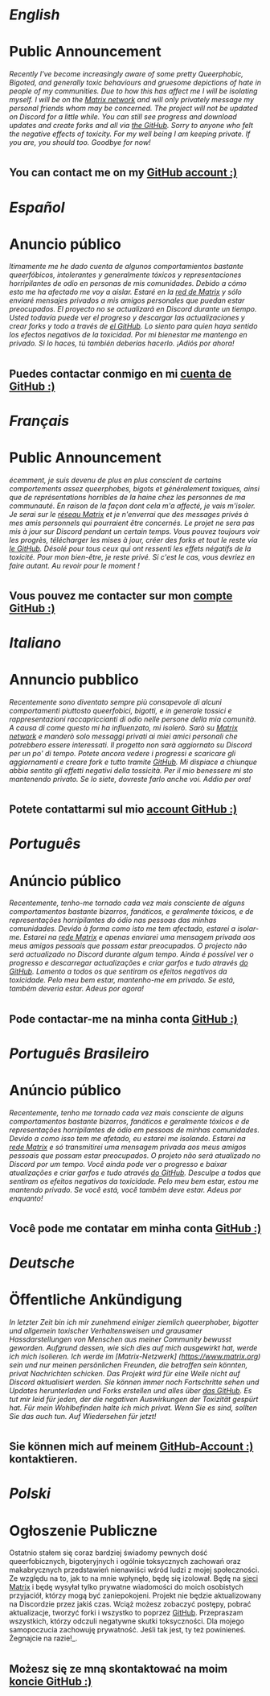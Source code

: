 # *English*

# Public Announcement
  _Recently I've become increasingly aware of some pretty Queerphobic, Bigoted, and generally toxic behaviours and gruesome depictions of hate in people of my communities.
  Due to how this has affect me I will be isolating myself. I will be on the [Matrix network](https://www.matrix.org) and will only privately message my personal friends whom may be concerned.
  The project will not be updated on Discord for a little while. You can still see progress and download updates and create forks and all via [the GitHub](https://www.github.com/VansKFC/DLVK).
  Sorry to anyone who felt the negative effects of toxicity. For my well being I am keeping private. If you are, you should too. Goodbye for now!_
#

## You can contact me on my [GitHub account :)](https://www.github.com/VansKFC)

## 

# *Español*

# Anuncio público
  _ltimamente me he dado cuenta de algunos comportamientos bastante queerfóbicos, intolerantes y generalmente tóxicos y representaciones horripilantes de odio en personas de mis comunidades.
  Debido a cómo esto me ha afectado me voy a aislar. Estaré en la [red de Matrix](https://www.matrix.org) y sólo enviaré mensajes privados a mis amigos personales que puedan estar preocupados.
  El proyecto no se actualizará en Discord durante un tiempo. Usted todavía puede ver el progreso y descargar las actualizaciones y crear forks y todo a través de [el GitHub](https://www.github.com/VansKFC/DLVK).
  Lo siento para quien haya sentido los efectos negativos de la toxicidad. Por mi bienestar me mantengo en privado. Si lo haces, tú también deberías hacerlo. ¡Adiós por ahora!_
#

## Puedes contactar conmigo en mi [cuenta de GitHub :)](https://www.github.com/VansKFC)

# *Français*

# Public Announcement
  _écemment, je suis devenu de plus en plus conscient de certains comportements assez queerphobes, bigots et généralement toxiques, ainsi que de représentations horribles de la haine chez les personnes de ma communauté.
  En raison de la façon dont cela m'a affecté, je vais m'isoler. Je serai sur le [réseau Matrix](https://www.matrix.org) et je n'enverrai que des messages privés à mes amis personnels qui pourraient être concernés.
  Le projet ne sera pas mis à jour sur Discord pendant un certain temps. Vous pouvez toujours voir les progrès, télécharger les mises à jour, créer des forks et tout le reste via [le GitHub](https://www.github.com/VansKFC/DLVK).
  Désolé pour tous ceux qui ont ressenti les effets négatifs de la toxicité. Pour mon bien-être, je reste privé. Si c'est le cas, vous devriez en faire autant. Au revoir pour le moment !_
#

## Vous pouvez me contacter sur mon [compte GitHub :)](https://www.github.com/VansKFC)

# *Italiano*


# Annuncio pubblico
 _Recentemente sono diventato sempre più consapevole di alcuni comportamenti piuttosto queerfobici, bigotti, e in generale tossici e rappresentazioni raccapriccianti di odio nelle persone della mia comunità.
  A causa di come questo mi ha influenzato, mi isolerò. Sarò su [Matrix network](https://www.matrix.org) e manderò solo messaggi privati ai miei amici personali che potrebbero essere interessati.
  Il progetto non sarà aggiornato su Discord per un po' di tempo. Potete ancora vedere i progressi e scaricare gli aggiornamenti e creare fork e tutto tramite [GitHub](https://www.github.com/VansKFC/DLVK).
  Mi dispiace a chiunque abbia sentito gli effetti negativi della tossicità. Per il mio benessere mi sto mantenendo privato. Se lo siete, dovreste farlo anche voi. Addio per ora!_
#

## Potete contattarmi sul mio [account GitHub :)](https://www.github.com/VansKFC)

# *Português*

# Anúncio público
  _Recentemente, tenho-me tornado cada vez mais consciente de alguns comportamentos bastante bizarros, fanáticos, e geralmente tóxicos, e de representações horripilantes do ódio nas pessoas das minhas comunidades.
  Devido à forma como isto me tem afectado, estarei a isolar-me. Estarei na [rede Matrix](https://www.matrix.org) e apenas enviarei uma mensagem privada aos meus amigos pessoais que possam estar preocupados.
  O projecto não será actualizado no Discord durante algum tempo. Ainda é possível ver o progresso e descarregar actualizações e criar garfos e tudo através [do GitHub](https://www.github.com/VansKFC/DLVK).
  Lamento a todos os que sentiram os efeitos negativos da toxicidade. Pelo meu bem estar, mantenho-me em privado. Se está, também deveria estar. Adeus por agora!_
#

## Pode contactar-me na minha conta [GitHub :)](https://www.github.com/VansKFC)

# *Português Brasileiro*

# Anúncio público
 _Recentemente, tenho me tornado cada vez mais consciente de alguns comportamentos bastante bizarros, fanáticos e geralmente tóxicos e de representações horripilantes de ódio em pessoas de minhas comunidades.
  Devido a como isso tem me afetado, eu estarei me isolando. Estarei na [rede Matrix](https://www.matrix.org) e só transmitirei uma mensagem privada aos meus amigos pessoais que possam estar preocupados.
  O projeto não será atualizado no Discord por um tempo. Você ainda pode ver o progresso e baixar atualizações e criar garfos e tudo através [do GitHub](https://www.github.com/VansKFC/DLVK).
  Desculpe a todos que sentiram os efeitos negativos da toxicidade. Pelo meu bem estar, estou me mantendo privado. Se você está, você também deve estar. Adeus por enquanto!_
#

## Você pode me contatar em minha conta [GitHub :)](https://www.github.com/VansKFC)

# *Deutsche*

# Öffentliche Ankündigung
 _In letzter Zeit bin ich mir zunehmend einiger ziemlich queerphober, bigotter und allgemein toxischer Verhaltensweisen und grausamer Hassdarstellungen von Menschen aus meiner Community bewusst geworden.
  Aufgrund dessen, wie sich dies auf mich ausgewirkt hat, werde ich mich isolieren. Ich werde im [Matrix-Netzwerk] (https://www.matrix.org) sein und nur meinen persönlichen Freunden, die betroffen sein könnten, privat Nachrichten schicken.
  Das Projekt wird für eine Weile nicht auf Discord aktualisiert werden. Sie können immer noch Fortschritte sehen und Updates herunterladen und Forks erstellen und alles über [das GitHub](https://www.github.com/VansKFC/DLVK).
  Es tut mir leid für jeden, der die negativen Auswirkungen der Toxizität gespürt hat. Für mein Wohlbefinden halte ich mich privat. Wenn Sie es sind, sollten Sie das auch tun. Auf Wiedersehen für jetzt!_
#

## Sie können mich auf meinem [GitHub-Account :)](https://www.github.com/VansKFC) kontaktieren.

#

# *Polski*

# Ogłoszenie Publiczne
  Ostatnio stałem się coraz bardziej świadomy pewnych dość queerfobicznych, bigoteryjnych i ogólnie toksycznych zachowań oraz makabrycznych przedstawień nienawiści wśród ludzi z mojej społeczności.
  Ze względu na to, jak to na mnie wpłynęło, będę się izolował. Będę na [sieci Matrix](https://www.matrix.org) i będę wysyłał tylko prywatne wiadomości do moich osobistych przyjaciół, którzy mogą być zaniepokojeni.
  Projekt nie będzie aktualizowany na Discordzie przez jakiś czas. Wciąż możesz zobaczyć postępy, pobrać aktualizacje, tworzyć forki i wszystko to poprzez [GitHub](https://www.github.com/VansKFC/DLVK).
  Przepraszam wszystkich, którzy odczuli negatywne skutki toksyczności. Dla mojego samopoczucia zachowuję prywatność. Jeśli tak jest, ty też powinieneś. Żegnajcie na razie!_.
#

## Możesz się ze mną skontaktować na moim [koncie GitHub :)](https://www.github.com/VansKFC)

